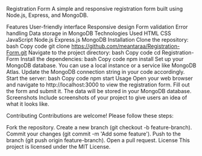 Registration Form
A simple and responsive registration form built using Node.js, Express, and MongoDB.

Features
User-friendly interface
Responsive design
Form validation
Error handling
Data storage in MongoDB
Technologies Used
HTML
CSS
JavaScript
Node.js
Express.js
MongoDB
Installation
Clone the repository:
bash
Copy code
git clone https://github.com/meantaraa/Registration-Form.git
Navigate to the project directory:
bash
Copy code
cd Registration-Form
Install the dependencies:
bash
Copy code
npm install
Set up your MongoDB database. You can use a local instance or a service like MongoDB Atlas. Update the MongoDB connection string in your code accordingly.
Start the server:
bash
Copy code
npm start
Usage
Open your web browser and navigate to http://localhost:3000 to view the registration form.
Fill out the form and submit it. The data will be stored in your MongoDB database.
Screenshots
Include screenshots of your project to give users an idea of what it looks like.

Contributing
Contributions are welcome! Please follow these steps:

Fork the repository.
Create a new branch (git checkout -b feature-branch).
Commit your changes (git commit -m 'Add some feature').
Push to the branch (git push origin feature-branch).
Open a pull request.
License
This project is licensed under the MIT License.

